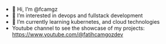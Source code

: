 - 👋 Hi, I’m @fcamgz
- 👀 I’m interested in devops and fullstack development
- 🌱 I’m currently learning kubernetes, and cloud technologies
- Youtube channel to see the showcase of my projects: https://www.youtube.com/@fatihcamgozdev

<!---
fcamgz/fcamgz is a ✨ special ✨ repository because its `README.md` (this file) appears on your GitHub profile.
You can click the Preview link to take a look at your changes.
--->
